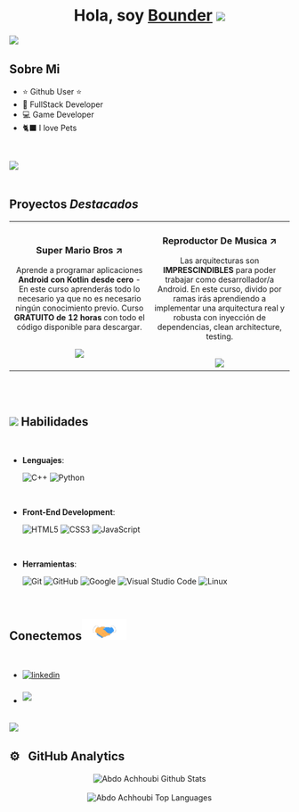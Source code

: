 <div align="center">
<h1 align="center">Hola, soy <a href="https://Bounder0.netlify.app">Bounder</a> <img src="https://media.giphy.com/media/hvRJCLFzcasrR4ia7z/giphy.gif" width="35"></h1>
</div>
<img src="https://i.imgur.com/3vP5ZpJ.png">





##   Sobre Mi

- ⭐ Github User ⭐
- 📱 FullStack Developer
- 💻 Game Developer
- 🐈‍⬛ I love Pets 
<br>

<img src="https://user-images.githubusercontent.com/73097560/115834477-dbab4500-a447-11eb-908a-139a6edaec5c.gif"><br><br>


## Proyectos *Destacados*
<table>
<tr>
<td width="50%">
<h3 align="center">Super Mario Bros ↗️</h3>
<div align="center">
<a href="https://github.com/Reguineo0/Super-mario-bros" target="_blank"></a>
<p>

</p>
<p>Aprende a programar aplicaciones <strong>Android con Kotlin desde cero</strong> - En este curso aprenderás todo lo necesario ya que no es necesario ningún conocimiento previo. Curso <strong>GRATUITO de 12 horas</strong> con todo el código disponible para descargar.</p>
  <br>
  <a href="https://github.com/Reguineo0/Super-mario-bros" target="_blank">
<img src="https://img.shields.io/badge/CÓDIGO-ff9?style=for-the-badge&logo=github&logoColor=black"></a>
</div>
                                                                                      
</td>  

<td width="50%">
<h3 align="center">Reproductor De Musica ↗️</h3>
<div align="center">                                       
<a href="https://github.com/Reguineo0/Reproductor-De-Musica" target="_blank"></a>
<p>
</p>
<p>Las arquitecturas son <strong>IMPRESCINDIBLES</strong> para poder trabajar como desarrollador/a Android. En este curso, divido por ramas irás aprendiendo a implementar una arquitectura real y robusta con inyección de dependencias, clean architecture, testing.</p>
  <br>
  <a href="https://github.com/Reguineo0/Reproductor-De-Musica" target="_blank">
<img src="https://img.shields.io/badge/C%C3%93DIGO-80ffaa?style=for-the-badge&logo=github&logoColor=black">
</a>
</div>                                                             
</table>                                                                                 
</div>
<br>
</td>  
<br>

## <img src="https://media2.giphy.com/media/QssGEmpkyEOhBCb7e1/giphy.gif?cid=ecf05e47a0n3gi1bfqntqmob8g9aid1oyj2wr3ds3mg700bl&rid=giphy.gif" width ="25"><b> Habilidades</b>
<br>

<p align="center">

- **Lenguajes**:
    
    ![C++](https://img.shields.io/badge/C++%20-%2300599C.svg?style=for-the-badge&logo=c%2B%2B&logoColor=white)
    ![Python](https://img.shields.io/badge/Python%20-%2314354C.svg?style=for-the-badge&logo=python&logoColor=white)

<br>   
    
- **Front-End Development**:

   ![HTML5](https://img.shields.io/badge/HTML5%20-%23E34F26.svg?style=for-the-badge&logo=html5&logoColor=white)
   ![CSS3](https://img.shields.io/badge/CSS%20-%231572B6.svg?style=for-the-badge&logo=css3&logoColor=white)
   ![JavaScript](https://img.shields.io/badge/JavaScript%20-%23F7DF1E.svg?style=for-the-badge&logo=javascript&logoColor=black)

<br>


- **Herramientas**:

    ![Git](https://img.shields.io/badge/git-%23F05033.svg?style=for-the-badge&logo=git&logoColor=white)
    ![GitHub](https://img.shields.io/badge/github-%23121011.svg?style=for-the-badge&logo=github&logoColor=white)
    ![Google](https://img.shields.io/badge/google-%234285F4.svg?style=for-the-badge&logo=google&logoColor=white)
    ![Visual Studio Code](https://img.shields.io/badge/Visual%20Studio%20Code-0078d7.svg?style=for-the-badge&logo=visual-studio-code&logoColor=white)
    ![Linux](https://img.shields.io/badge/Linux-FCC624?style=for-the-badge&logo=linux&logoColor=black) 

</p>
<br>

## <b>Conectemos</b><img src="https://github.com/0xAbdulKhalid/0xAbdulKhalid/raw/main/assets/mdImages/handshake.gif" width ="80">
<br>
<div align='left'>

<ul>

<li>
<a href="https://linkedin.com/in/](https://www.linkedin.com/in/facundo-tobias-2432662a4" target="_blank">
<img src="https://img.shields.io/badge/linkedin:  0xabdulkhalid-%2300acee.svg?color=405DE6&style=for-the-badge&logo=linkedin&logoColor=white" alt=linkedin style="margin-bottom: 5px;"/>
</a>
</li>

<br>


<li>
<a href="mailto:Reguineo0@gmail.com" target="_blank">
<img src="https://img.shields.io/badge/gmail:  0xabdulkhalid-%23EA4335.svg?style=for-the-badge&logo=gmail&logoColor=white" t=mail style="margin-bottom: 5px;" />
</a>
</li>
	
</ul>
</div>

<br>
<img src="https://user-images.githubusercontent.com/73097560/115834477-dbab4500-a447-11eb-908a-139a6edaec5c.gif">
<br>

## ⚙️ &nbsp;  GitHub Analytics

<p align="center">
<img align="center" src="https://github-readme-stats.vercel.app/api?username=Reguineo0&include_all_commits=true&count_private=true&show_icons=true&theme=dark#gh-dark-mode-only" alt="Abdo Achhoubi Github Stats">
<br />
<br />
<img src="https://github-readme-stats.vercel.app/api/top-langs/?username=Reguineo0&layout=compact&theme=dark#gh-dark-mode-only" alt="Abdo Achhoubi Top Languages"/>
</a>
</p>
